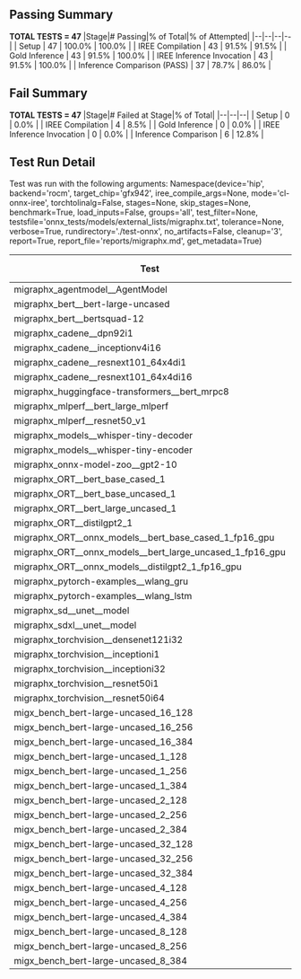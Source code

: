 ## Passing Summary

**TOTAL TESTS = 47**
|Stage|# Passing|% of Total|% of Attempted|
|--|--|--|--|
| Setup | 47 | 100.0% | 100.0% |
| IREE Compilation | 43 | 91.5% | 91.5% |
| Gold Inference | 43 | 91.5% | 100.0% |
| IREE Inference Invocation | 43 | 91.5% | 100.0% |
| Inference Comparison (PASS) | 37 | 78.7% | 86.0% |
## Fail Summary

**TOTAL TESTS = 47**
|Stage|# Failed at Stage|% of Total|
|--|--|--|
| Setup | 0 | 0.0% |
| IREE Compilation | 4 | 8.5% |
| Gold Inference | 0 | 0.0% |
| IREE Inference Invocation | 0 | 0.0% |
| Inference Comparison | 6 | 12.8% |
## Test Run Detail
Test was run with the following arguments:
Namespace(device='hip', backend='rocm', target_chip='gfx942', iree_compile_args=None, mode='cl-onnx-iree', torchtolinalg=False, stages=None, skip_stages=None, benchmark=True, load_inputs=False, groups='all', test_filter=None, testsfile='onnx_tests/models/external_lists/migraphx.txt', tolerance=None, verbose=True, rundirectory='./test-onnx', no_artifacts=False, cleanup='3', report=True, report_file='reports/migraphx.md', get_metadata=True)

| Test | Exit Status | Mean Benchmark Time (ms) | Notes |
|--|--|--|--|
| migraphx_agentmodel__AgentModel | Numerics | 2.103520114705416 | |
| migraphx_bert__bert-large-uncased | PASS | 19.257360358972583 | |
| migraphx_bert__bertsquad-12 | compilation | None | |
| migraphx_cadene__dpn92i1 | PASS | 5.084182542050257 | |
| migraphx_cadene__inceptionv4i16 | PASS | 29.902840526321796 | |
| migraphx_cadene__resnext101_64x4di1 | PASS | 6.281322393027906 | |
| migraphx_cadene__resnext101_64x4di16 | PASS | 29.843432712368667 | |
| migraphx_huggingface-transformers__bert_mrpc8 | PASS | 7.538381879752937 | |
| migraphx_mlperf__bert_large_mlperf | Numerics | 26.52684304529777 | |
| migraphx_mlperf__resnet50_v1 | PASS | 4.775772560585781 | |
| migraphx_models__whisper-tiny-decoder | PASS | 44.504112960567 | |
| migraphx_models__whisper-tiny-encoder | Numerics | 45.94129566620621 | |
| migraphx_onnx-model-zoo__gpt2-10 | compilation | None | |
| migraphx_ORT__bert_base_cased_1 | PASS | 107.72307810284906 | |
| migraphx_ORT__bert_base_uncased_1 | PASS | 108.86811566564978 | |
| migraphx_ORT__bert_large_uncased_1 | PASS | 469.046360172797 | |
| migraphx_ORT__distilgpt2_1 | PASS | 59.013325216559075 | |
| migraphx_ORT__onnx_models__bert_base_cased_1_fp16_gpu | Numerics | 61.46730621041956 | |
| migraphx_ORT__onnx_models__bert_large_uncased_1_fp16_gpu | Numerics | 248.25226210911447 | |
| migraphx_ORT__onnx_models__distilgpt2_1_fp16_gpu | Numerics | 35.293202049797394 | |
| migraphx_pytorch-examples__wlang_gru | PASS | 15.398429132459668 | |
| migraphx_pytorch-examples__wlang_lstm | PASS | 7.629612956183526 | |
| migraphx_sd__unet__model | import_model | None | |
| migraphx_sdxl__unet__model | import_model | None | |
| migraphx_torchvision__densenet121i32 | PASS | 18.046360860407574 | |
| migraphx_torchvision__inceptioni1 | PASS | 4.9260020392267405 | |
| migraphx_torchvision__inceptioni32 | PASS | 28.30505184053133 | |
| migraphx_torchvision__resnet50i1 | PASS | 3.562949307193206 | |
| migraphx_torchvision__resnet50i64 | PASS | 20.915551353634026 | |
| migx_bench_bert-large-uncased_16_128 | PASS | 25.82534645931266 | |
| migx_bench_bert-large-uncased_16_256 | PASS | 37.84254031141468 | |
| migx_bench_bert-large-uncased_16_384 | PASS | 58.01466827688273 | |
| migx_bench_bert-large-uncased_1_128 | PASS | 12.169949418327223 | |
| migx_bench_bert-large-uncased_1_256 | PASS | 12.477233932821989 | |
| migx_bench_bert-large-uncased_1_384 | PASS | 19.053303884124166 | |
| migx_bench_bert-large-uncased_2_128 | PASS | 12.459470001008492 | |
| migx_bench_bert-large-uncased_2_256 | PASS | 19.361655249937296 | |
| migx_bench_bert-large-uncased_2_384 | PASS | 19.483824792717183 | |
| migx_bench_bert-large-uncased_32_128 | PASS | 36.456230822582974 | |
| migx_bench_bert-large-uncased_32_256 | PASS | 72.06615470349789 | |
| migx_bench_bert-large-uncased_32_384 | PASS | 113.36933466696387 | |
| migx_bench_bert-large-uncased_4_128 | PASS | 19.42430471643564 | |
| migx_bench_bert-large-uncased_4_256 | PASS | 20.01450362925728 | |
| migx_bench_bert-large-uncased_4_384 | PASS | 23.376804155608017 | |
| migx_bench_bert-large-uncased_8_128 | PASS | 19.93406033531452 | |
| migx_bench_bert-large-uncased_8_256 | PASS | 26.049857953402356 | |
| migx_bench_bert-large-uncased_8_384 | PASS | 33.40804492334081 | |
